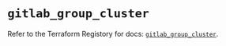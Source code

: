 # `gitlab_group_cluster`

Refer to the Terraform Registory for docs: [`gitlab_group_cluster`](https://registry.terraform.io/providers/gitlabhq/gitlab/15.10.0/docs/resources/group_cluster).
